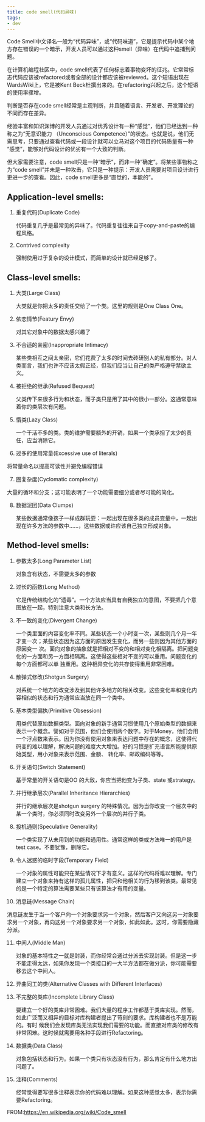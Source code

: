 ```yaml
---
title: code smell(代码异味)
tags: 
- dev
---
```

Code Smell中文译名一般为“代码异味”，或“代码味道”，它是提示代码中某个地方存在错误的一个暗示，开发人员可以通过这种smell（异味）在代码中追捕到问题。

在计算机编程社区中，code smell代表了任何标志着事物变坏的征兆。它常常标志代码应该被refactored或者全部的设计都应该被reviewed。这个短语出现在 WardsWiki上，它是被Kent Beck杜撰出来的。在refactoring兴起之后，这个短语的使用率骤增。

<!--more-->

判断是否存在code smell经常是主观判断，并且随着语言、开发者、开发理论的不同而存在差异。

经验丰富和知识渊博的开发人员通过对优秀设计有一种“感觉”，他们已经达到一种称之为“无意识能力 （Unconscious Competence）”的状态。也就是说，他们无需思考，只要通过查看代码或一段设计就可以立马对这个项目的代码质量有一种 “感觉”，能够对代码设计的优劣有一个大致的判断。

但大家需要注意，code smell只是一种“暗示”，而非一种“确定”。将某些事物称之为“code smell”并未是一种攻击，它只是一种提示：开发人员需要对项目设计进行更进一步的查看。因此，code smell更多是“直觉的，本能的”。	

## Application-level smells:

1. 重复代码(Duplicate Code)

   代码重复几乎是最常见的异味了。代码重复往往来自于copy-and-paste的编程风格。

2. Contrived complexity

   强制使用过于复杂的设计模式，而简单的设计就已经足够了。


## Class-level smells:

1. 大类(Large Class)

   大类就是你把太多的责任交给了一个类。这里的规则是One Class One。

2. 依恋情节(Featury Envy)

   对其它对象中的数据太感兴趣了

3. 不合适的亲密(Inappropriate Intimacy)

   某些类相互之间太亲密，它们花费了太多的时间去砖研别人的私有部分。对人类而言，我们也许不应该太假正经，但我们应当让自己的类严格遵守禁欲主义。

4. 被拒绝的继承(Refused Bequest)

   父类传下来很多行为和状态，而子类只是用了其中的很小一部分。这通常意味着你的类层次有问题。

5. 惰类(Lazy Class)

   一个干活不多的类。类的维护需要额外的开销，如果一个类承担了太少的责任，应当消除它。

6. 过多的使用常量(Excessive use of literals)

  将常量命名以提高可读性并避免编程错误

7. 圈复杂度(Cyclomatic complexity)

  大量的循环和分支；这可能表明了一个功能需要细分或者尽可能的简化。

8. 数据泥团(Data Clumps)

   某些数据通常像孩子一样成群玩耍：一起出现在很多类的成员变量中，一起出现在许多方法的参数中……，这些数据或许应该自己独立形成对象。

## Method-level smells:

1. 参数太多(Long Parameter List)

    对象含有状态，不需要太多的参数

2. 过长的函数(Long Method)

    它是传统结构化的“遗毒”。一个方法应当具有自我独立的意图，不要把几个意图放在一起，特别注意大类和长方法。

3. 不一致的变化(Divergent Change)

    一个类里面的内容变化率不同。某些状态一个小时变一次，某些则几个月一年才变一次；某些状态因为这方面的原因发生变化，而另一些则因为其他方面的原因变一 次。面向对象的抽象就是把相对不变的和相对变化相隔离。把问题变化的一方面和另一方面相隔离。这使得这些相对不变的可以重用。问题变化的每个方面都可以单 独重用。这种相异变化的共存使得重用非常困难。

4. 散弹式修改(Shotgun Surgery)

    对系统一个地方的改变涉及到其他许多地方的相关改变。这些变化率和变化内容相似的状态和行为通常应当放在同一个类中。

5. 基本类型偏执(Primitive Obsession)

    用类代替原始数据类型。面向对象的新手通常习惯使用几个原始类型的数据来表示一个概念。譬如对于范围，他们会使用两个数字。对于Money，他们会用一个浮点数来表示。因为你没有使用对象来表达问题中存在的概念，这使得代码变的难以理解，解决问题的难度大大增加。好的习惯是扩充语言所能提供原始类型，用小对象来表示范围、金额、 转化率、邮政编码等等。

6. 开关语句(Switch Statement)

   基于常量的开关语句是OO 的大敌，你应当把他变为子类、state 或strategy。

7. 并行继承层次(Parallel Inheritance Hierarchies)

    并行的继承层次是shotgun surgery 的特殊情况。因为当你改变一个层次中的某一个类时，你必须同时改变另外一个层次的并行子类。

8. 投机通则(Speculative Generality)

    一个类实现了从未用到的功能和通用性。通常这样的类或方法唯一的用户是test case。不要犹豫，删除它。

9. 令人迷惑的临时字段(Temporary Field)

    一个对象的属性可能只在某些情况下才有意义。这样的代码将难以理解。专门建立一个对象来持有这样的孤儿属性，把只和他相关的行为移到该类。最常见的是一个特定的算法需要某些只有该算法才有用的变量。

10. 消息链(Message Chain)

  消息链发生于当一个客户向一个对象要求另一个对象，然后客户又向这另一对象要求另一个对象，再向这另一个对象要求另一个对象，如此如此。这时，你需要隐藏分派。

11. 中间人(Middle Man)

    对象的基本特性之一就是封装，而你经常会通过分派去实现封装。但是这一步不能走得太远，如果你发现一个类接口的一大半方法都在做分派，你可能需要移去这个中间人。

12. 异曲同工的类(Alternative Classes with Different Interfaces)

13. 不完整的类库(Incomplete Library Class)

    要建立一个好的类库非常困难。我们大量的程序工作都基于类库实现。然而，如此广泛而又相异的目标对库构建者提出了苛刻的要求。库构建者也不是万能的。有时 候我们会发现库类无法实现我们需要的功能。而直接对库类的修改有非常困难。这时候就需要用各种手段进行Refactoring。

14. 数据类(Data Class)

    对象包括状态和行为。如果一个类只有状态没有行为，那么肯定有什么地方出问题了。

15. 注释(Comments)

    经常觉得要写很多注释表示你的代码难以理解。如果这种感觉太多，表示你需要Refactoring。

FROM:https://en.wikipedia.org/wiki/Code_smell